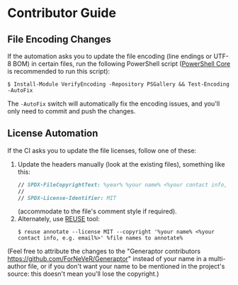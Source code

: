 ﻿<!--
SPDX-FileCopyrightText: 2024-2025 Friedrich von Never <friedrich@fornever.me>

SPDX-License-Identifier: MIT
-->

Contributor Guide
=================

File Encoding Changes
---------------------
If the automation asks you to update the file encoding (line endings or UTF-8 BOM) in certain files, run the following PowerShell script ([PowerShell Core][powershell] is recommended to run this script):
```console
$ Install-Module VerifyEncoding -Repository PSGallery && Test-Encoding -AutoFix
```

The `-AutoFix` switch will automatically fix the encoding issues, and you'll only need to commit and push the changes.

License Automation
------------------
<!-- REUSE-IgnoreStart -->
If the CI asks you to update the file licenses, follow one of these:
1. Update the headers manually (look at the existing files), something like this:
   ```fsharp
   // SPDX-FileCopyrightText: %year% %your name% <%your contact info, e.g. email%>
   //
   // SPDX-License-Identifier: MIT
   ```
   (accommodate to the file's comment style if required).
2. Alternately, use [REUSE][reuse] tool:
   ```console
   $ reuse annotate --license MIT --copyright '%your name% <%your contact info, e.g. email%>' %file names to annotate%
   ```

(Feel free to attribute the changes to the "Generaptor contributors <https://github.com/ForNeVeR/Generaptor>" instead of your name in a multi-author file, or if you don't want your name to be mentioned in the project's source: this doesn't mean you'll lose the copyright.)
<!-- REUSE-IgnoreEnd -->

[dotnet-sdk]: https://dotnet.microsoft.com/en-us/download
[powershell]: https://github.com/PowerShell/PowerShell
[reuse]: https://reuse.software/
